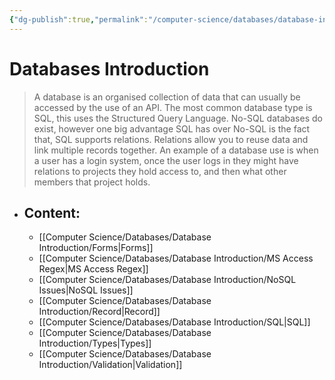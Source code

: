```yaml
---
{"dg-publish":true,"permalink":"/computer-science/databases/database-introduction/database-introduction/","dgHomeLink":true,"dgPassFrontmatter":false}
---
```



# Databases Introduction

>A database is an organised collection of data that can usually be accessed by the use of an API. The most common database type is SQL, this uses the Structured Query Language. No-SQL databases do exist, however one big advantage SQL has over No-SQL is the fact that, SQL supports relations. Relations allow you to reuse data and link multiple records together. An example of a database use is when a user has a login system, once the user logs in they might have relations to projects they hold access to, and then what other members that project holds.

- ## Content:
	- [[Computer Science/Databases/Database Introduction/Forms|Forms]]
	- [[Computer Science/Databases/Database Introduction/MS Access Regex|MS Access Regex]]
	- [[Computer Science/Databases/Database Introduction/NoSQL Issues|NoSQL Issues]]
	- [[Computer Science/Databases/Database Introduction/Record|Record]]
	- [[Computer Science/Databases/Database Introduction/SQL|SQL]]
	- [[Computer Science/Databases/Database Introduction/Types|Types]]
	- [[Computer Science/Databases/Database Introduction/Validation|Validation]]